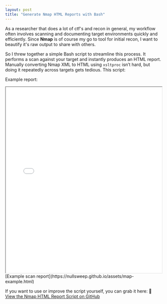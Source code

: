 ```yaml
---
layout: post
title: "Generate Nmap HTML Reports with Bash"
---
```


As a researcher that does a lot of ctf's and recon in general, my workflow often involves scanning and documenting target environments quickly and efficiently. Since **Nmap** is of course my go to tool for initial recon, I want to beautify it's raw output to share with others.

So I threw together a simple Bash script to streamline this process. It performs a scan against your target and instantly produces an HTML report. Manually converting Nmap XML to HTML using `xsltproc` isn’t hard, but doing it repeatedly across targets gets tedious. This script:

Example report:
<iframe src="{{ site.baseurl }}tooling/map-example.html" width="100%" height="600px"></iframe>
[Example scan report](https://nullsweep.github.io/assets/map-example.html)

If you want to use or improve the script yourself, you can grab it here:
🔗 [View the Nmap HTML Report Script on GitHub](https://github.com/nullsweep/tooling/blob/main/map.sh)

